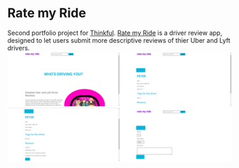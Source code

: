 <h1>Rate my Ride</h1>

Second portfolio project for <a href="https://www.thinkful.com/">Thinkful</a>. <a href="https://rate-my-ride.herokuapp.com/">Rate my Ride</a> is a driver review app, designed to let users submit more descriptive reviews of thier Uber and Lyft drivers. 
<img src="public/images/screen-shots1.png">